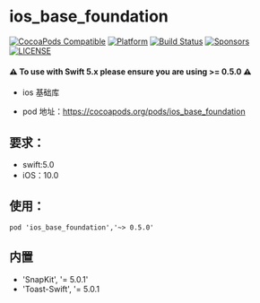 # ios_base_foundation

[![CocoaPods Compatible](https://img.shields.io/cocoapods/v/ios_base_foundation.svg)](https://img.shields.io/cocoapods/v/ios_base_foundation.svg)
[![Platform](https://img.shields.io/cocoapods/p/ios_base_foundation.svg?style=flat)](https://ios_base_foundation.github.io/Alamofire)
[![Build Status](https://travis-ci.org/ios_base_foundation/SnapKit.svg)](https://travis-ci.org/ios_base_foundation/ios_base_foundation)
[![Sponsors](https://opencollective.com/Kingfisher/sponsors/badge.svg)](https://opencollective.com/Kingfisher/sponsors/badge.svg)
[![LICENSE](https://img.shields.io/cocoapods/l/Kingfisher.svg)](https://img.shields.io/cocoapods/l/Kingfisher.svg)

#### ⚠️ **To use with Swift 5.x please ensure you are using >= 0.5.0** ⚠️

- ios 基础库

- pod 地址：https://cocoapods.org/pods/ios_base_foundation

## 要求：
- swift:5.0
- iOS：10.0

## 使用：

```
pod 'ios_base_foundation','~> 0.5.0'
```

## 内置

- 'SnapKit', '= 5.0.1'
- 'Toast-Swift', '= 5.0.1


